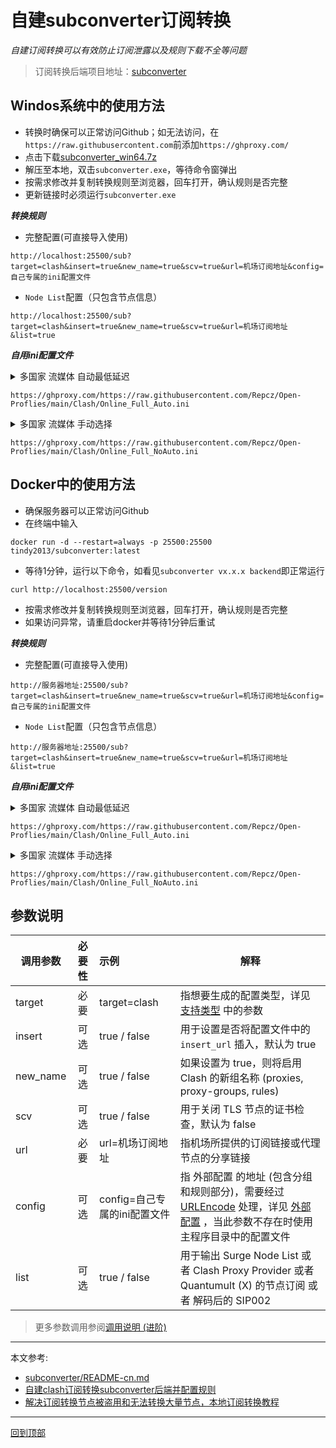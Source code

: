# 自建subconverter订阅转换

_自建订阅转换可以有效防止订阅泄露以及规则下载不全等问题_

> 订阅转换后端项目地址：[subconverter](https://github.com/tindy2013/subconverter)


Windos系统中的使用方法
---

* 转换时确保可以正常访问Github；如无法访问，在`https://raw.githubusercontent.com`前添加`https://ghproxy.com/`
* 点击下载[subconverter_win64.7z](https://github.com/tindy2013/subconverter/releases/download/v0.7.2/subconverter_win64.7z)
* 解压至本地，双击`subconverter.exe`，等待命令窗弹出
* 按需求修改并复制转换规则至浏览器，回车打开，确认规则是否完整
* 更新链接时必须运行`subconverter.exe`

**_转换规则_**
    
   - 完整配置(可直接导入使用)

```
http://localhost:25500/sub?target=clash&insert=true&new_name=true&scv=true&url=机场订阅地址&config=自己专属的ini配置文件
```
  - `Node List`配置（只包含节点信息）

```
http://localhost:25500/sub?target=clash&insert=true&new_name=true&scv=true&url=机场订阅地址&list=true
```

**_自用ini配置文件_**

<details>
  <summary>多国家 流媒体 自动最低延迟</summary>

- [x] 地区分流（香港、美国、日本、台湾、新加坡、澳大利亚、英国、印度）
- [x] 苹果、谷歌、微软、电报、推特分流
- [x] 流媒体(Youtube、HBO、Netflix、TikTok、Disney、Spotify、PrimeVideo)
- [x] 自动选择最低延迟
- [ ] 负载均衡
- [ ] 故障转移
- [x] 广告屏蔽

</details>

```
https://ghproxy.com/https://raw.githubusercontent.com/Repcz/Open-Proflies/main/Clash/Online_Full_Auto.ini
```

<details>
  <summary>多国家 流媒体 手动选择</summary>

- [x] 地区分流（香港、美国、日本、台湾、新加坡、澳大利亚、英国、印度）
- [x] 苹果、谷歌、微软、电报、推特分流
- [x] 流媒体(Youtube、HBO、Netflix、TikTok、Disney、Spotify、PrimeVideo)
- [ ] 自动选择最低延迟
- [ ] 负载均衡
- [ ] 故障转移
- [x] 广告屏蔽

</details>

```
https://ghproxy.com/https://raw.githubusercontent.com/Repcz/Open-Proflies/main/Clash/Online_Full_NoAuto.ini
```






Docker中的使用方法
---
* 确保服务器可以正常访问Github
* 在终端中输入
```
docker run -d --restart=always -p 25500:25500 tindy2013/subconverter:latest
```
* 等待1分钟，运行以下命令，如看见` subconverter vx.x.x backend `即正常运行
```
curl http://localhost:25500/version
```
* 按需求修改并复制转换规则至浏览器，回车打开，确认规则是否完整
* 如果访问异常，请重启docker并等待1分钟后重试

**_转换规则_**
    
   - 完整配置(可直接导入使用)

```
http://服务器地址:25500/sub?target=clash&insert=true&new_name=true&scv=true&url=机场订阅地址&config=自己专属的ini配置文件
```
  - `Node List`配置（只包含节点信息）

```
http://服务器地址:25500/sub?target=clash&insert=true&new_name=true&scv=true&url=机场订阅地址&list=true
```

**_自用ini配置文件_**

<details>
  <summary>多国家 流媒体 自动最低延迟</summary>

- [x] 地区分流（香港、美国、日本、台湾、新加坡、澳大利亚、英国、印度）
- [x] 苹果、谷歌、微软、电报、推特分流
- [x] 流媒体(Youtube、HBO、Netflix、TikTok、Disney、Spotify、PrimeVideo)
- [x] 自动选择最低延迟
- [ ] 负载均衡
- [ ] 故障转移
- [x] 广告屏蔽

</details>

```
https://ghproxy.com/https://raw.githubusercontent.com/Repcz/Open-Proflies/main/Clash/Online_Full_Auto.ini
```

<details>
  <summary>多国家 流媒体 手动选择</summary>

- [x] 地区分流（香港、美国、日本、台湾、新加坡、澳大利亚、英国、印度）
- [x] 苹果、谷歌、微软、电报、推特分流
- [x] 流媒体(Youtube、HBO、Netflix、TikTok、Disney、Spotify、PrimeVideo)
- [ ] 自动选择最低延迟
- [ ] 负载均衡
- [ ] 故障转移
- [x] 广告屏蔽

</details>

```
https://ghproxy.com/https://raw.githubusercontent.com/Repcz/Open-Proflies/main/Clash/Online_Full_NoAuto.ini
```


参数说明
---
| 调用参数   | 必要性 | 示例                        | 解释                                                                                                                  |
| ------ | :-: | :------------------------ | ------------------------------------------------------------------------------------------------------------------- |
| target |  必要 | target=clash               | 指想要生成的配置类型，详见 [支持类型](#支持类型) 中的参数                                                                                  |
| insert        |  可选 | true / false              | 用于设置是否将配置文件中的 `insert_url` 插入，默认为 true                                                                                                                                                                      |
| new_name      |  可选 | true / false              | 如果设置为 true，则将启用 Clash 的新组名称 (proxies, proxy-groups, rules)                                                                                                                                                  |
| scv           |  可选 | true / false              | 用于关闭 TLS 节点的证书检查，默认为 false                                                                                                                                                                                  |
| url    |  必要 | url=机场订阅地址             | 指机场所提供的订阅链接或代理节点的分享链接                                              |
| config |  可选 | config=自己专属的ini配置文件 | 指 外部配置 的地址 (包含分组和规则部分)，需要经过 [URLEncode](https://www.urlencoder.org/) 处理，详见 [外部配置](https://github.com/tindy2013/subconverter/blob/master/README-cn.md#%E5%A4%96%E9%83%A8%E9%85%8D%E7%BD%AE) ，当此参数不存在时使用 主程序目录中的配置文件 |
| list          |  可选 | true / false              | 用于输出 Surge Node List 或者 Clash Proxy Provider 或者 Quantumult (X) 的节点订阅 或者 解码后的 SIP002                                                                                                                         |
> 更多参数调用参阅[调用说明 (进阶)](https://github.com/tindy2013/subconverter/blob/master/README-cn.md#%E8%B0%83%E7%94%A8%E8%AF%B4%E6%98%8E-%E8%BF%9B%E9%98%B6)



***
本文参考:
* [subconverter/README-cn.md](https://github.com/tindy2013/subconverter/blob/master/README-cn.md#subconverter)
* [自建clash订阅转换subconverter后端并配置规则](https://s1oz.github.io/post/zi-jian-clash-ding-yue-zhuan-huan-hou-duan-bing-pei-zhi-gui-ze/) 
* [解决订阅转换节点被盗用和无法转换大量节点，本地订阅转换教程](https://www.youtube.com/watch?v=UxvjT_nHLo4)


***


[回到顶部](https://github.com/Repcz/Open-Proflies/wiki/%E8%87%AA%E5%BB%BAsubconverter%E8%AE%A2%E9%98%85%E8%BD%AC%E6%8D%A2)
